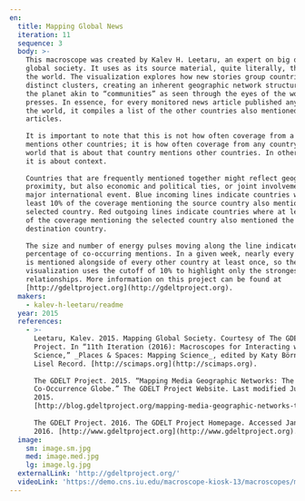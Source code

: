 ```yaml
---
en:
  title: Mapping Global News
  iteration: 11
  sequence: 3
  body: >-
    This macroscope was created by Kalev H. Leetaru, an expert on big data and
    global society. It uses as its source material, quite literally, the news of
    the world. The visualization explores how new stories group countries into
    distinct clusters, creating an inherent geographic network structure over
    the planet akin to “communities” as seen through the eyes of the world’s
    presses. In essence, for every monitored news article published anywhere in
    the world, it compiles a list of the other countries also mentioned in those
    articles.  
      
    It is important to note that this is not how often coverage from a country
    mentions other countries; it is how often coverage from any country in the
    world that is about that country mentions other countries. In other words,
    it is about context.  
      
    Countries that are frequently mentioned together might reflect geographic
    proximity, but also economic and political ties, or joint involvement in a
    major international event. Blue incoming lines indicate countries where at
    least 10% of the coverage mentioning the source country also mentioned the
    selected country. Red outgoing lines indicate countries where at least 10%
    of the coverage mentioning the selected country also mentioned the
    destination country.  
      
    The size and number of energy pulses moving along the line indicate the
    percentage of co-occurring mentions. In a given week, nearly every country
    is mentioned alongside of every other country at least once, so the
    visualization uses the cutoff of 10% to highlight only the strongest
    relationships. More information on this project can be found at
    [http://gdeltproject.org](http://gdeltproject.org).
  makers:
    - kalev-h-leetaru/readme
  year: 2015
  references:
    - >-
      Leetaru, Kalev. 2015. Mapping Global Society. Courtesy of The GDELT
      Project. In “11th Iteration (2016): Macroscopes for Interacting with
      Science,” _Places & Spaces: Mapping Science_, edited by Katy Börner and
      Lisel Record. [http://scimaps.org](http://scimaps.org).  
        
      The GDELT Project. 2015. “Mapping Media Geographic Networks: The News
      Co-Occurrence Globe.” The GDELT Project Website. Last modified June 1,
      2015.
      [http://blog.gdeltproject.org/mapping-media-geographic-networks-the-news-co-occurrence-globe](http://blog.gdeltproject.org/mapping-media-geographic-networks-the-news-co-occurrence-globe).  
        
      The GDELT Project. 2016. The GDELT Project Homepage. Accessed January 10,
      2016. [http://www.gdeltproject.org](http://www.gdeltproject.org).
  image:
    sm: image.sm.jpg
    med: image.med.jpg
    lg: image.lg.jpg
  externalLink: 'http://gdeltproject.org/'
  videoLink: 'https://demo.cns.iu.edu/macroscope-kiosk-13/macroscopes/mapping-global-news_with_captions.webm'
---
```

